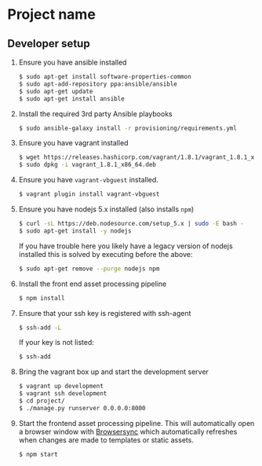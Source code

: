 # Project name

## Developer setup

 1. Ensure you have ansible installed

    ```bash
    $ sudo apt-get install software-properties-common
    $ sudo apt-add-repository ppa:ansible/ansible
    $ sudo apt-get update
    $ sudo apt-get install ansible
    ```
 2. Install the required 3rd party Ansible playbooks

    ```bash
    $ sudo ansible-galaxy install -r provisioning/requirements.yml
    ```

 3. Ensure you have vagrant installed

    ```bash
    $ wget https://releases.hashicorp.com/vagrant/1.8.1/vagrant_1.8.1_x86_64.deb
    $ sudo dpkg -i vagrant_1.8.1_x86_64.deb
    ```

 4. Ensure you have `vagrant-vbguest` installed.

    ```bash
    $ vagrant plugin install vagrant-vbguest
    ```

 5. Ensure you have nodejs 5.x installed (also installs `npm`)

    ```bash
    $ curl -sL https://deb.nodesource.com/setup_5.x | sudo -E bash -
    $ sudo apt-get install -y nodejs
    ```

    If you have trouble here you likely have a legacy version of nodejs
    installed this is solved by executing before the above:

    ```bash
    $ sudo apt-get remove --purge nodejs npm
    ```

 6. Install the front end asset processing pipeline

    ```bash
    $ npm install
    ```

 7. Ensure that your ssh key  is registered with ssh-agent

    ```bash
    $ ssh-add -L
    ```

    If your key is not listed:

    ```bash
    $ ssh-add
    ```

 8. Bring the vagrant box up and start the development server

    ```bash
    $ vagrant up development
    $ vagrant ssh development
    $ cd project/
    $ ./manage.py runserver 0.0.0.0:8000
    ```
 9. Start the frontend asset processing pipeline. This will automatically open
    a browser window with [Browsersync](https://www.browsersync.io/) which
    automatically refreshes when changes are made to templates or static assets.

    ```bash
    $ npm start
    ```
